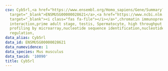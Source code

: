 ```yaml
---
csv: Cyb5rl,<a href="https://www.ensembl.org/Homo_sapiens/Gene/Summary?db=core;g=ENSMUSG00000028621"
  target="_blank">ENSMUSG00000028621</a>,<a href="https://www.ncbi.nlm.nih.gov/pubmed/23834426"
  target="_blank"><i class="fas fa-file"></i></a>",chromatin immunoprecipitation assay,direct
  interaction,prime adult stage, testis, Spermatocyte, high throughput transcription
  profiling by microarray,nucleotide sequence identification,nucleotide sequence identification,transcriptional
  regulation,
data_alias: Cyb5rl
data_id: ENSMUSG00000028621
data_numevidence: 1
data_species: Mus musculus
data_taxid: '10090'
title: Cyb5rl
---
```

